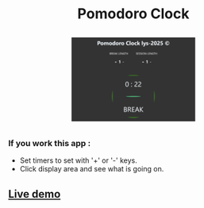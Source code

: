 <h1 align="center">Pomodoro Clock</h1>
<p  align="center">
<img src="./images/clock.png" alt="pelus" width="50%" height="50%" align="center" style="margin:10px">
</p>

### If you work this app :
- Set timers to set with '+' or '-' keys.
- Click display area and see what is going on.

## <a href="https://ilyas9461.github.io/pomodoro-clock/" target="_blank"> Live demo </a>
